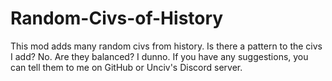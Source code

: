 # Random-Civs-of-History
This mod adds many random civs from history. Is there a pattern to the civs I add? No. Are they balanced? I dunno. If you have any suggestions, you can tell them to me on GitHub or Unciv's Discord server.
